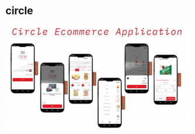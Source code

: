 # circle

<div style="display:flex; justify-content: center; align-items: center">
  <img src='demo/mockup.jpeg' width='750'/>
</div>
